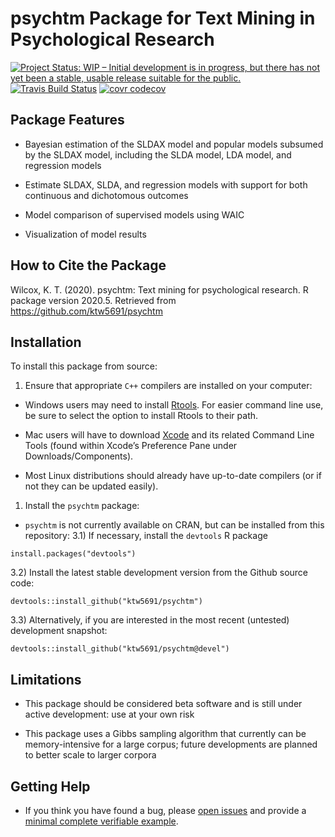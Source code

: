 
<!-- README.md is generated from README.Rmd. Please edit that file -->

psychtm Package for Text Mining in Psychological Research
=========================================================

[![Project Status: WIP – Initial development is in progress, but there
has not yet been a stable, usable release suitable for the
public.](https://www.repostatus.org/badges/latest/wip.svg)](https://www.repostatus.org/#wip)
[![Travis Build
Status](https://travis-ci.com/ktw5691/psychtm.svg?branch=master)](https://travis-ci.com/ktw5691/psychtm)
[![covr
codecov](https://codecov.io/gh/ktw5691/psychtm/branch/master/graph/badge.svg)](https://codecov.io/gh/ktw5691/psychtm)

Package Features
----------------

-   Bayesian estimation of the SLDAX model and popular models subsumed
    by the SLDAX model, including the SLDA model, LDA model, and
    regression models

-   Estimate SLDAX, SLDA, and regression models with support for both
    continuous and dichotomous outcomes

-   Model comparison of supervised models using WAIC

-   Visualization of model results

How to Cite the Package
-----------------------

Wilcox, K. T. (2020). psychtm: Text mining for psychological research. R
package version 2020.5. Retrieved from
<https://github.com/ktw5691/psychtm>

Installation
------------

To install this package from source:

1.  Ensure that appropriate `C++` compilers are installed on your
    computer:

-   Windows users may need to install
    [Rtools](https://CRAN.R-project.org/bin/windows/Rtools/). For easier
    command line use, be sure to select the option to install Rtools to
    their path.

-   Mac users will have to download
    [Xcode](https://itunes.apple.com/ca/app/xcode/id497799835?mt=12) and
    its related Command Line Tools (found within Xcode’s Preference Pane
    under Downloads/Components).

-   Most Linux distributions should already have up-to-date compilers
    (or if not they can be updated easily).

1.  Install the `psychtm` package:

-   `psychtm` is not currently available on CRAN, but can be installed
    from this repository: 3.1) If necessary, install the `devtools` R
    package

<!-- -->

    install.packages("devtools")

3.2) Install the latest stable development version from the Github
source code:

    devtools::install_github("ktw5691/psychtm")

3.3) Alternatively, if you are interested in the most recent (untested)
development snapshot:

    devtools::install_github("ktw5691/psychtm@devel")

Limitations
-----------

-   This package should be considered beta software and is still under
    active development: use at your own risk

-   This package uses a Gibbs sampling algorithm that currently can be
    memory-intensive for a large corpus; future developments are planned
    to better scale to larger corpora

Getting Help
------------

-   If you think you have found a bug, please [open
    issues](https://github.com/ktw5691/psychtm/issues) and provide a
    [minimal complete verifiable
    example](https://stackoverflow.com/help/mcve).
